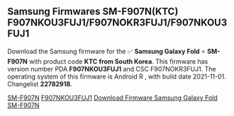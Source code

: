 <h2>Samsung Firmwares SM-F907N(KTC) F907NKOU3FUJ1/F907NOKR3FUJ1/F907NKOU3FUJ1</h2>
Download the Samsung firmware for the ✅ <strong>Samsung Galaxy Fold </strong> ⭐ <strong>SM-F907N</strong> with product code <strong>KTC</strong> <strong> from South Korea</strong>. This firmware has version number PDA <strong>F907NKOU3FUJ1</strong> and CSC F907NOKR3FUJ1. The operating system of this firmware is Android R , with build date 2021-11-01. Changelist <strong>22782918</strong>.


[SM-F907N](https://samfirm.shop/samsung/model/SM-F907N)
[F907NKOU3FUJ1](https://samfirm.shop/samsung/pda/F907NKOU3FUJ1)
[Download Firmware Samsung Galaxy Fold SM-F907N](https://samfirm.shop/samsung/firmware/470173)
